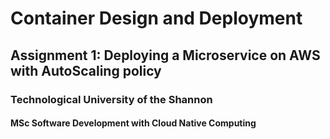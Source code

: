 # Container Design and Deployment
## Assignment 1: Deploying a Microservice on AWS with AutoScaling policy
### Technological University of the Shannon
#### MSc Software Development with Cloud Native Computing


